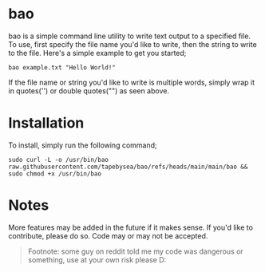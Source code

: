 # bao
bao is a simple command line utility to write text output to a specified file. To use, first specify the file name you'd like to write, then the string to write to the file. Here's a simple example to get you started;

    bao example.txt "Hello World!"

If the file name or string you'd like to write is multiple words, simply wrap it in quotes('') or double quotes("") as seen above.

# Installation
To install, simply run the following command;

    sudo curl -L -o /usr/bin/bao raw.githubusercontent.com/tapebysea/bao/refs/heads/main/main/bao && sudo chmod +x /usr/bin/bao

# Notes
More features may be added in the future if it makes sense. If you'd like to contribute, please do so. Code may or may not be accepted.

> Footnote: some guy on reddit told me my code was dangerous or something, use at your own risk please D:
